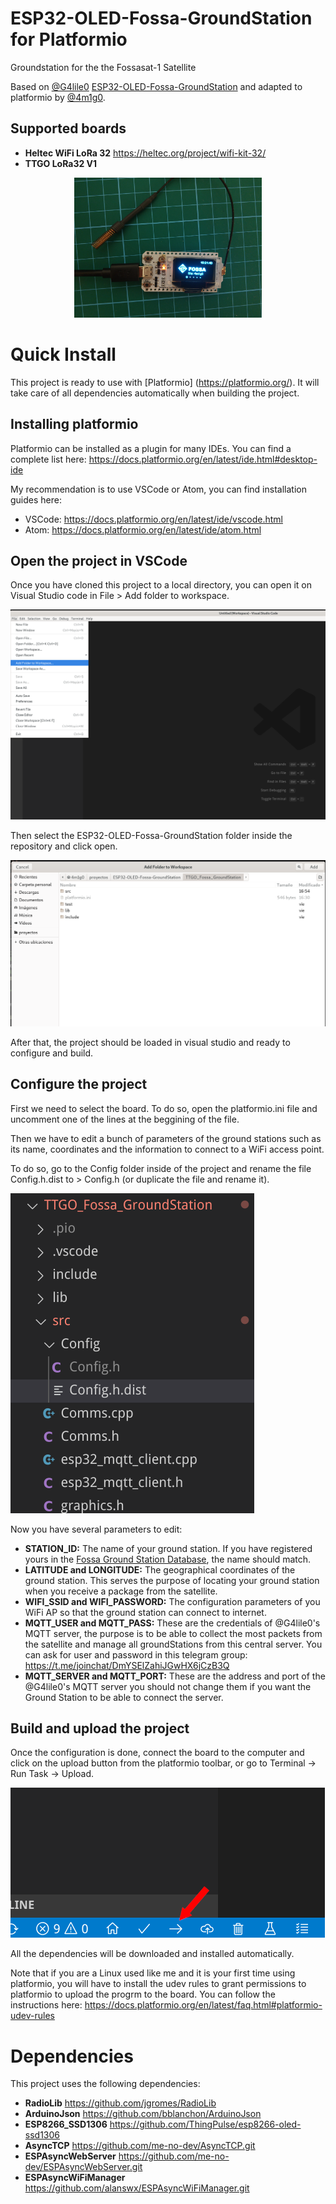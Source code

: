 # ESP32-OLED-Fossa-GroundStation for Platformio
Groundstation for the the Fossasat-1 Satellite 

Based on [@G4lile0](https://github.com/G4lile0/ESP32-OLED-Fossa-GroundStation) [ESP32-OLED-Fossa-GroundStation](https://github.com/G4lile0/ESP32-OLED-Fossa-GroundStation) and adapted to platformio by [@4m1g0](https://github.com/4m1g0).

## Supported boards
* **Heltec WiFi LoRa 32** https://heltec.org/project/wifi-kit-32/
* **TTGO LoRa32 V1** 

<p align="center">
<img src="/doc/images/Heltec.jpg" width="300">
</p>

# Quick Install
This project is ready to use with [Platformio] (https://platformio.org/). It will take care of all dependencies automatically when building the project.

## Installing platformio
Platformio can be installed as a plugin for many IDEs. You can find a complete list here: https://docs.platformio.org/en/latest/ide.html#desktop-ide

My recommendation is to use VSCode or Atom, you can find installation guides here:

* VSCode: https://docs.platformio.org/en/latest/ide/vscode.html
* Atom: https://docs.platformio.org/en/latest/ide/atom.html

## Open the project in VSCode
Once you have cloned this project to a local directory, you can open it on Visual Studio code in File > Add folder to workspace.

![Add folder to workspace VSCode](/doc/images/add_folder_to_workspace.png "Add folder to workspace VSCode")

Then select the ESP32-OLED-Fossa-GroundStation folder inside the repository and click open.

![Select folder](/doc/images/Select_folder.png "Select folder")

After that, the project should be loaded in visual studio and ready to configure and build.

## Configure the project
First we need to select the board. To do so, open the platformio.ini file and uncomment one of the lines at the beggining of the file.

Then we have to edit a bunch of parameters of the ground stations such as its name, coordinates and the information to connect to a WiFi access point.

To do so, go to the Config folder inside of the project and rename the file Config.h.dist to > Config.h (or duplicate the file and rename it).

![Configure the project](/doc/images/config.png "Configure the project")

Now you have several parameters to edit:
* **STATION_ID:** The name of your ground station. If you have registered yours in the [Fossa Ground Station Database](http://groundstationdatabase.com/database.php), the name should match.
* **LATITUDE and LONGITUDE:** The geographical coordinates of the ground station. This serves the purpose of locating your ground station when you receive a package from the satellite.
* **WIFI_SSID and WIFI_PASSWORD:** The configuration parameters of you WiFi AP so that the ground station can connect to internet.
* **MQTT_USER and MQTT_PASS:** These are the credentials of @G4lile0's MQTT server, the purpose is to be able to collect the most packets from the satellite and manage all groundStations from this central server. You can ask for user and password in this telegram group: https://t.me/joinchat/DmYSElZahiJGwHX6jCzB3Q 
* **MQTT_SERVER and MQTT_PORT:** These are the address and port of the @G4lile0's MQTT server you should not change them if you want the Ground Station to be able to connect the server.

## Build and upload the project
Once the configuration is done, connect the board to the computer and click on the upload button from the platformio toolbar, or go to Terminal -> Run Task -> Upload.

![Upload](/doc/images/upload.png "Upload")

All the dependencies will be downloaded and installed automatically.

Note that if you are a Linux used like me and it is your first time using platformio, you will have to install the udev rules to grant permissions to platformio to upload the progrm to the board. You can follow the instructions here: https://docs.platformio.org/en/latest/faq.html#platformio-udev-rules

# Dependencies
This project uses the following dependencies:
* **RadioLib** https://github.com/jgromes/RadioLib
* **ArduinoJson** https://github.com/bblanchon/ArduinoJson
* **ESP8266_SSD1306** https://github.com/ThingPulse/esp8266-oled-ssd1306
* **AsyncTCP** https://github.com/me-no-dev/AsyncTCP.git
* **ESPAsyncWebServer** https://github.com/me-no-dev/ESPAsyncWebServer.git
* **ESPAsyncWiFiManager** https://github.com/alanswx/ESPAsyncWiFiManager.git
